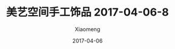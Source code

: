 ---
layout: post
title: 美艺空间手工饰品 2017-04-06-8
description: 美艺空间手工饰品
date: 2017-04-06
img: http://imglf1.nosdn.127.net/img/R2s3QnZjM0lqWFRIZ2lWaDV4dW1Fc2ZtN1ZzenVnd2prRFBic0ZnM0R5UnZmRERGU1Vxc1l3PT0.jpg?imageView&thumbnail=1680x0&quality=96&stripmeta=0&type=jpg
author: Xiaomeng
---